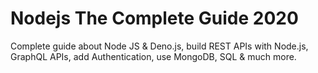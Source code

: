 # Nodejs The Complete Guide 2020

Complete guide about Node JS & Deno.js, build REST APIs with Node.js, GraphQL APIs, add Authentication, use MongoDB, SQL & much more.